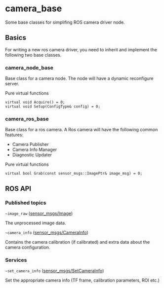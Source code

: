 # camera_base

Some base classes for simplifing ROS camera driver node.
## Basics

For writing a new ros camera driver, you need to inherit and implement the following two base classes.

### camera_node_base

Base class for a camera node. The node will have a dynamic reconfigure server.

Pure virtual functions
```(c++)
virtual void Acquire() = 0;
virtual void Setup(ConfigType& config) = 0;
```

### camera_ros_base

Base class for a ros camera. A Ros camera will have the following common features:

* Camera Publisher
* Camera Info Manager
* Diagnostic Updater

Pure virtual functions
```(c++)
virtual bool Grab(const sensor_msgs::ImagePtr& image_msg) = 0;
```

## ROS API

### Published topics
`~image_raw` ([sensor_msgs/Image](http://docs.ros.org/api/sensor_msgs/html/msg/Image.html))

The unprocessed image data.

`~camera_info` ([sensor_msgs/CameraInfo](http://docs.ros.org/api/sensor_msgs/html/msg/CameraInfo.html))

Contains the camera calibration (if calibrated) and extra data about the camera configuration.

### Services
`~set_camera_info` ([sensor_msgs/SetCameraInfo](http://docs.ros.org/api/sensor_msgs/html/msg/CameraInfo.html))

Set the appropriate camera info (TF frame, calibration parameters, ROI etc.)

